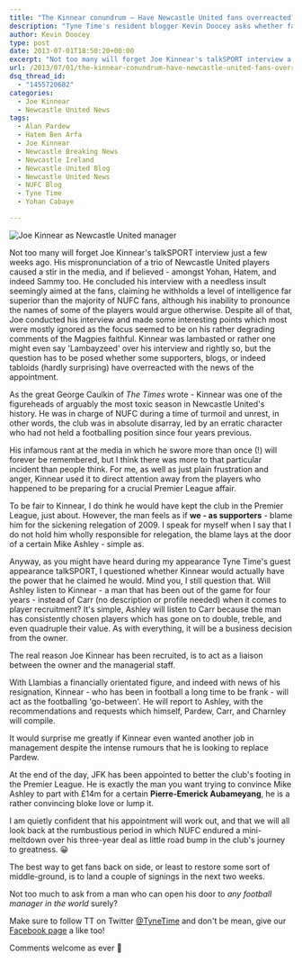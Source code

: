 ```yaml
---
title: "The Kinnear conundrum – Have Newcastle United fans overreacted?"
description: "Tyne Time's resident blogger Kevin Doocey asks whether fans have overreacted to Joe Kinnear's famous appointment as Director of Football at Newcastle United."
author: Kevin Doocey
type: post
date: 2013-07-01T18:50:20+00:00
excerpt: "Not too many will forget Joe Kinnear's talkSPORT interview a few weeks ago. His mispronunciation of a trio of Newcastle United players caused a stir in the media, and if believed - among Yohan, Hatem.."
url: /2013/07/01/the-kinnear-conundrum-have-newcastle-united-fans-overreacted/
dsq_thread_id:
  - "1455720682"
categories:
  - Joe Kinnear
  - Newcastle United News
tags:
  - Alan Pardew
  - Hatem Ben Arfa
  - Joe Kinnear
  - Newcastle Breaking News
  - Newcastle Ireland
  - Newcastle United Blog
  - Newcastle United News
  - NUFC Blog
  - Tyne Time
  - Yohan Cabaye

---
```

![Joe Kinnear as Newcastle United manager](https://www.tynetime.com/wp-content/uploads/2013/07/Joe-Kinnear-Newcastle-United.jpg "Kinnear - Rousing interview irked fans but has it passed?")

Not too many will forget Joe Kinnear's talkSPORT interview just a few weeks ago. His mispronunciation of a trio of Newcastle United players caused a stir in the media, and if believed - amongst Yohan, Hatem, and indeed Sammy too. He concluded his interview with a needless insult seemingly aimed at the fans, claiming he withholds a level of intelligence far superior than the majority of NUFC fans, although his inability to pronounce the names of some of the players would argue otherwise. Despite all of that, Joe conducted his interview and made some interesting points which most were mostly ignored as the focus seemed to be on his rather degrading comments of the Magpies faithful. Kinnear was lambasted or rather one  might even say 'Lambayzeed' over his interview and rightly so, but the question has to be posed whether some supporters, blogs, or indeed tabloids (hardly surprising) have overreacted with the news of the appointment.

As the great George Caulkin of _The Times_ wrote - Kinnear was one of the figureheads of arguably the most toxic season in Newcastle United's history. He was in charge of NUFC during a time of turmoil and unrest, in other words, the club was in absolute disarray, led by an erratic character who had not held a footballing position since four years previous.

His infamous rant at the media in which he swore more than once (!) will forever be remembered, but I think there was more to that particular incident than people think. For me, as well as just plain frustration and anger, Kinnear used it to direct attention away from the players who happened to be preparing for a crucial Premier League affair.

To be fair to Kinnear, I do think he would have kept the club in the Premier League, just about. However, the man feels as if **we - as supporters** - blame him for the sickening relegation of 2009. I speak for myself when I say that I do not hold him wholly responsible for relegation, the blame lays at the door of a certain Mike Ashley - simple as.

Anyway, as you might have heard during my appearance Tyne Time's guest appearance talkSPORT, I questioned whether Kinnear would actually have the power that he claimed he would. Mind you, I still question that. Will Ashley listen to Kinnear - a man that has been out of the game for four years - instead of Carr (no description or profile needed) when it comes to player recruitment? It's simple, Ashley will listen to Carr because the man has consistently chosen players which has gone on to double, treble, and even quadruple their value. As with everything, it will be a business decision from the owner.

The real reason Joe Kinnear has been recruited, is to act as a liaison between the owner and the managerial staff.

With Llambias a financially orientated figure, and indeed with news of his resignation, Kinnear - who has been in football a long time to be frank - will act as the footballing 'go-between'. He will report to Ashley, with the recommendations and requests which himself, Pardew, Carr, and Charnley will compile.

It would surprise me greatly if Kinnear even wanted another job in management despite the intense rumours that he is looking to replace Pardew.

At the end of the day, JFK has been appointed to better the club's footing in the Premier League. He is exactly the man you want trying to convince Mike Ashley to part with £14m for a certain **Pierre-Emerick Aubameyang**, he is a rather convincing bloke love or lump it.

I am quietly confident that his appointment will work out, and that we will all look back at the rumbustious period in which NUFC endured a mini-meltdown over his three-year deal as little road bump in the club's journey to greatness. 😀

The best way to get fans back on side, or least to restore some sort of middle-ground, is to land a couple of signings in the next two weeks.

Not too much to ask from a man who can open his door to _any football manager in the world_ surely?

Make sure to follow TT on Twitter [@TyneTime](https://twitter.com/tynetime "Tyne Time") and don't be mean, give our [Facebook page](http://www.facebook.com/tynetime "Tyne Time Facebook") a like too!

Comments welcome as ever 🙂
